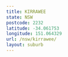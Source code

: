 ```yaml
---
title: KIRRAWEE
state: NSW
postcode: 2232
latitude: -34.061753
longitude: 151.064329
url: /nsw/kirrawee/
layout: suburb
---
```

